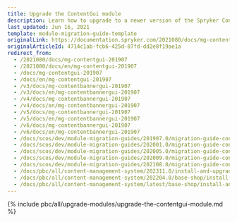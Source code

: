 ```yaml
---
title: Upgrade the ContentGui module
description: Learn how to upgrade to a newer version of the Spryker Content GUI module from an older one in your Spryker Project.
last_updated: Jun 16, 2021
template: module-migration-guide-template
originalLink: https://documentation.spryker.com/2021080/docs/mg-contentgui-201907
originalArticleId: 4714c1ab-fcb6-425d-87fd-dd2e8f19ae1a
redirect_from:
  - /2021080/docs/mg-contentgui-201907
  - /2021080/docs/en/mg-contentgui-201907
  - /docs/mg-contentgui-201907
  - /docs/en/mg-contentgui-201907
  - /v3/docs/mg-contentbannergui-201907
  - /v3/docs/en/mg-contentbannergui-201907
  - /v4/docs/mg-contentbannergui-201907
  - /v4/docs/en/mg-contentbannergui-201907
  - /v5/docs/mg-contentbannergui-201907
  - /v5/docs/en/mg-contentbannergui-201907
  - /v6/docs/mg-contentbannergui-201907
  - /v6/docs/en/mg-contentbannergui-201907
  - /docs/scos/dev/module-migration-guides/201907.0/migration-guide-contentgui.html
  - /docs/scos/dev/module-migration-guides/202001.0/migration-guide-contentgui.html
  - /docs/scos/dev/module-migration-guides/202005.0/migration-guide-contentgui.html
  - /docs/scos/dev/module-migration-guides/202009.0/migration-guide-contentgui.html
  - /docs/scos/dev/module-migration-guides/202108.0/migration-guide-contentgui.html
  - /docs/pbc/all/content-management-system/202311.0/install-and-upgrade/upgrade-modules/upgrade-the-contentgui-module.html
  - /docs/pbc/all/content-management-system/202204.0/base-shop/install-and-upgrade/upgrade-modules/upgrade-the-contentgui-module.html
  - /docs/pbc/all/content-management-system/latest/base-shop/install-and-upgrade/upgrade-modules/upgrade-the-contentgui-module.html
---
```


{% include pbc/all/upgrade-modules/upgrade-the-contentgui-module.md %} <!-- To edit, see /_includes/pbc/all/upgrade-modules/upgrade-the-contentgui-module.md -->
